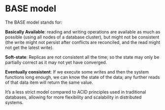 # BASE model

The BASE model stands for:

**Basically Available**: reading and writing operations are available as much as possible (using all nodes of a database cluster), but might not be consistent (the write might not persist after conflicts are reconciled, and the read might not get the latest write).

**Soft-state**: Replicas are not consistent all the time; so the state may only be partially correct as it may not yet have converged.

**Eventually consistent**: If we execute some writes and then the system functions long enough, we can know the state of the data; any further reads of that data item will return the same value.

It’s a less strict model compared to ACID principles used in traditional databases, allowing for more flexibility and scalability in distributed systems.
